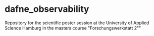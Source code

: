 # dafne_observability
Repository for the scientific poster session at the University of Applied Science Hamburg in the masters course "Forschungswerkstatt 2""
